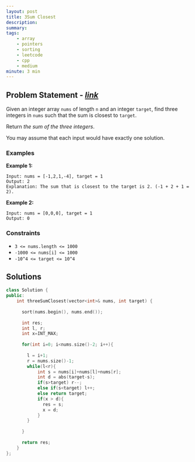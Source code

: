 ```yaml
---
layout: post
title: 3Sum Closest
description: 
summary:
tags:
    - array
    - pointers
    - sorting
    - leetcode
    - cpp
    - medium
minute: 3 min
---
```


## Problem Statement - [*link*](https://leetcode.com/problems/3sum-closest)  
Given an integer array `nums` of length `n` and an integer `target`, find three integers in `nums` such that the sum is closest to `target`.

Return *the sum of the three integers*.

You may assume that each input would have exactly one solution.

### Examples

**Example 1:**    
```
Input: nums = [-1,2,1,-4], target = 1
Output: 2
Explanation: The sum that is closest to the target is 2. (-1 + 2 + 1 = 2).
```

**Example 2:**   
```
Input: nums = [0,0,0], target = 1
Output: 0

```

### Constraints
+ `3 <= nums.length <= 1000`
+ `-1000 <= nums[i] <= 1000`
+ `-10^4 <= target <= 10^4`

## Solutions

```cpp
class Solution {
public:
    int threeSumClosest(vector<int>& nums, int target) {
      
      sort(nums.begin(), nums.end());
      
      int res;
      int l, r;
      int x=INT_MAX;
      
      for(int i=0; i<nums.size()-2; i++){
        
        l = i+1;
        r = nums.size()-1;
        while(l<r){
            int s = nums[i]+nums[l]+nums[r];
            int d = abs(target-s);
            if(s>target) r--;
            else if(s<target) l++;
            else return target;        
            if(x > d){
              res = s;
              x = d;
            }            
        }
        
      }
      
      return res;
    }
};
```


